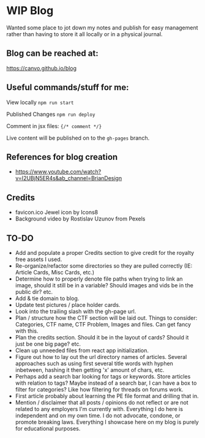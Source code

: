 # WIP Blog

Wanted some place to jot down my notes and publish for easy management rather than having to store it all locally or in a physical journal.

## Blog can be reached at:
https://canvo.github.io/blog

## Useful commands/stuff for me:

View locally
`npm run start`

Published Changes
`npm run deploy`

Comment in jsx files:
`{/* comment */}`

Live content will be published on to the `gh-pages` branch.

## References for blog creation
- https://www.youtube.com/watch?v=I2UBjN5ER4s&ab_channel=BrianDesign

## Credits
- favicon.ico Jewel icon by Icons8
- Background video by Rostislav Uzunov from Pexels

## TO-DO
- Add and populate a proper Credits section to give credit for the royalty free assets I used.
- Re-organize/refactor some directories so they are pulled correctly (IE: Article Cards, Misc Cards, etc.)
- Determine how to properly denote file paths when trying to link an image, should it still be in a variable? Should images and vids be in the public dir? etc.
- Add & tie domain to blog.
- Update test pictures / place holder cards.
- Look into the trailing slash with the gh-page url.
- Plan / structure how the CTF section will be laid out. Things to consider: Categories, CTF name, CTF Problem, Images and files. Can get fancy with this.
- Plan the credits section. Should it be in the layout of cards? Should it just be one big page? etc.
- Clean up unneeded files from react app initialization.
- Figure out how to lay out the url directory names of articles. Several approaches such as using first several title words with hyphen inbetween, hashing it then getting 'x' amount of chars, etc.
- Perhaps add a search bar looking for tags or keywords. Store articles with relation to tags? Maybe instead of a search bar, I can have a box to filter for categories? Like how filtering for threads on forums work.
- First article probably about learning the PE file format and drilling that in.
- Mention / disclaimer that all posts / opinions do not reflect or are not related to any employers I'm currently with. Everything I do here is independent and on my own time. I do not advocate, condone, or promote breaking laws. Everything I showcase here on my blog is purely for educational purposes.